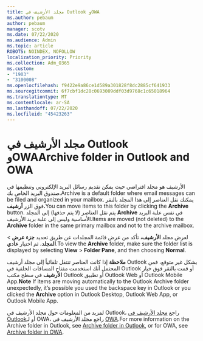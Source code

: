 ```yaml
---
title: مجلد الأرشيف في Outlook وOWA
ms.author: pebaum
author: pebaum
manager: scotv
ms.date: 07/22/2020
ms.audience: Admin
ms.topic: article
ROBOTS: NOINDEX, NOFOLLOW
localization_priority: Priority
ms.collection: Adm_O365
ms.custom:
- "1903"
- "3100008"
ms.openlocfilehash: f9422e9a86ce1d589a301828f8dc2885cf641933
ms.sourcegitcommit: 6f7cbf1dc28c0693009ddf03d9768c1c65018964
ms.translationtype: MT
ms.contentlocale: ar-SA
ms.lasthandoff: 07/22/2020
ms.locfileid: "45423263"
---
```

# <a name="archive-folder-in-outlook-and-owa"></a><span data-ttu-id="7902c-102">مجلد الأرشيف في Outlook وOWA</span><span class="sxs-lookup"><span data-stu-id="7902c-102">Archive folder in Outlook and OWA</span></span>

<span data-ttu-id="7902c-103">الأرشيف هو مجلد افتراضي حيث يمكن تقديم رسائل البريد الإلكتروني وتنظيمها في صندوق البريد الخاص بك.</span><span class="sxs-lookup"><span data-stu-id="7902c-103">Archive is a default folder where email messages can be filed and organized in your mailbox.</span></span> <span data-ttu-id="7902c-104">يمكنك نقل العناصر إلى هذا المجلد بالنقر فوق الزر **أرشيف.**</span><span class="sxs-lookup"><span data-stu-id="7902c-104">You can move items to this folder by clicking the  **Archive**  button.</span></span> <span data-ttu-id="7902c-105">يتم نقل العناصر (لا يتم حذفها) إلى المجلد **Archive** في نفس علبة البريد الأساسية وليس إلى علبة بريد الأرشيف.</span><span class="sxs-lookup"><span data-stu-id="7902c-105">Items are moved (not deleted) to the **Archive** folder in the same primary mailbox and not to the archive mailbox.</span></span>

<span data-ttu-id="7902c-106">لعرض مجلد **الأرشيف،** تأكد من عرض قائمة المجلدات عن طريق تحديد **جزء عرض**  >  **المجلد**، ثم اختيار **عادي**.</span><span class="sxs-lookup"><span data-stu-id="7902c-106">To view the **Archive** folder, make sure the folder list is displayed by selecting  **View** > **Folder Pane**,  and then choosing  **Normal**.</span></span>

<span data-ttu-id="7902c-107">**ملاحظة** إذا كانت العناصر تنتقل تلقائياً إلى مجلد أرشيف Outlook بشكل غير متوقع، فمن المحتمل أنك استخدمت مفتاح المسافات الخلفية في Outlook أو قمت بالنقر فوق خيار **الأرشيف** في سطح مكتب Outlook أو تطبيق Outlook Web أو Outlook Mobile App.</span><span class="sxs-lookup"><span data-stu-id="7902c-107">**Note** If items are moving automatically to the Outlook Archive folder unexpectedly, it’s possible you used the backspace key in Outlook or you clicked the **Archive** option in Outlook Desktop, Outlook Web App, or Outlook Mobile App.</span></span>

<span data-ttu-id="7902c-108">لمزيد من المعلومات حول مجلد الأرشيف في Outlook، راجع [مجلد الأرشيف في Outlook](https://support.office.com/article/archive-in-outlook-for-windows-25f75777-3cdc-4c77-9783-5929c7b47028)أو لـ OWA، راجع مجلد الأرشيف في [OWA](https://support.office.com/article/organize-your-inbox-with-archive-sweep-and-other-tools-in-outlook-on-the-web-49b26f63-6399-4b4a-a580-14b9b1efe96d?ui=en-US&rs=en-US&ad=US).</span><span class="sxs-lookup"><span data-stu-id="7902c-108">For more information on the Archive folder in Outlook, see [Archive folder in Outlook](https://support.office.com/article/archive-in-outlook-for-windows-25f75777-3cdc-4c77-9783-5929c7b47028), or for OWA, see [Archive folder in OWA](https://support.office.com/article/organize-your-inbox-with-archive-sweep-and-other-tools-in-outlook-on-the-web-49b26f63-6399-4b4a-a580-14b9b1efe96d?ui=en-US&rs=en-US&ad=US).</span></span>